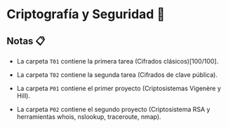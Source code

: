# Criptografía y Seguridad :closed_lock_with_key:

## Notas :clipboard:

- La carpeta `T01` contiene la primera tarea (Cifrados clásicos)[100/100].
- La carpeta `T02` contiene la segunda tarea (Cifrados de clave pública).

- La carpeta `P01` contiene el primer proyecto (Criptosistemas Vigenère y Hill).
- La carpeta `P02` contiene el segundo proyecto (Criptosistema RSA y herramientas whois, nslookup, traceroute, nmap).
